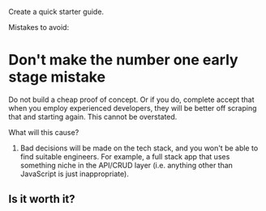Create a quick starter guide.


Mistakes to avoid:

# Don't make the number one early stage mistake

Do not build a cheap proof of concept. Or if you do, complete accept that when you employ experienced developers, they will be better off scraping that and starting again. This cannot be overstated.

What will this cause?

1. Bad decisions will be made on the tech stack, and you won't be able to find suitable engineers. For example, a full stack app that uses something niche in the API/CRUD layer (i.e. anything other than JavaScript is just inappropriate).

## Is it worth it?
